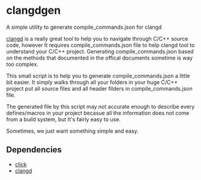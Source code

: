 # clangdgen
A simple utility to generate compile_commands.json for clangd

[clangd](https://clangd.llvm.org/) is a really great tool to help you to navigate 
through C/C++ source code, however It requires compile_commands.json file to help clangd tool to understand your C/C++ project. Generating compile_commands.json based on the methods that documented in the offical documents sometime is way too complex.

This small script is to help you to generate compile_commands.json a little bit easier.  It simply walks through all your folders in your huge C/C++ project put all source files and all header filders in compile_commands.json file. 

The generated file by this script may not accurate enough to describe every defines/macros in your project becasue all the information does not come from a build system, but It's fairly easy to use. 

Sometimes, we just want something simple and easy.


## Dependencies
* [click](https://click.palletsprojects.com/en/8.0.x/)
* [clangd](https://clangd.llvm.org/installation)